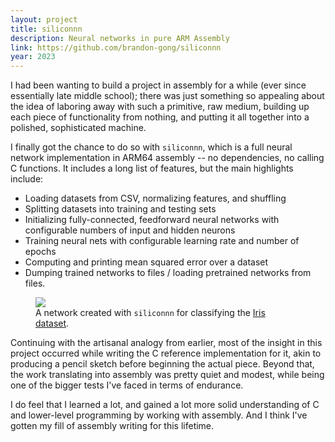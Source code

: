 ```yaml
---
layout: project
title: siliconnn
description: Neural networks in pure ARM Assembly
link: https://github.com/brandon-gong/siliconnn
year: 2023
---
```


I had been wanting to build a project in assembly for a while (ever since
essentially late middle school); there was just something so appealing about the
idea of laboring away with such a primitive, raw medium, building up each piece
of functionality from nothing, and putting it all together into a polished,
sophisticated machine.

I finally got the chance to do so with `siliconnn`, which is a full neural
network implementation in ARM64 assembly -- no dependencies, no calling C
functions. It includes a long list of features, but the main highlights include:
- Loading datasets from CSV, normalizing features, and shuffling
- Splitting datasets into training and testing sets
- Initializing fully-connected, feedforward neural networks with configurable
  numbers of input and hidden neurons
- Training neural nets with configurable learning rate and number of epochs
- Computing and printing mean squared error over a dataset
- Dumping trained networks to files / loading pretrained networks from files.

<figure>
	<img src="{{site.baseurl}}/assets/nn.png">
	<figcaption>A network created with <code>siliconnn</code> for classifying the <a href="https://archive.ics.uci.edu/ml/datasets/iris" target="_blank" rel="noopener noreferrer">Iris dataset</a>.</figcaption>
</figure>

Continuing with the artisanal analogy from earlier, most of the insight in this
project occurred while writing the C reference implementation for it, akin to
producing a pencil sketch before beginning the actual piece. Beyond that, the
work translating into assembly was pretty quiet and modest, while being one of
the bigger tests I've faced in terms of endurance.

I do feel that I learned a lot, and gained a lot more solid understanding of C
and lower-level programming by working with assembly. And I think I've gotten my
fill of assembly writing for this lifetime.
